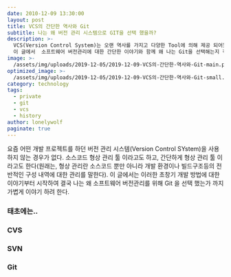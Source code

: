 ```yaml
---
date: 2010-12-09 13:30:00
layout: post
title: VCS의 간단한 역사와 Git
subtitle: 나는 왜 버전 관리 시스템으로 GIT을 선택 했을까?
description: >-
  VCS(Version Control System)는 오랜 역사를 가지고 다양한 Tool에 의해 제공 되어왔다.
  이 글에서  소프트웨어 버전관리에 대한 간단한 이야기와 함께 왜 나는 Git을 선택해는지 적어보려 한다.
image: >-
  /assets/img/uploads/2019-12-05/2019-12-09-VCS의-간단한-역사와-Git-main.png
optimized_image: >-
  /assets/img/uploads/2019-12-05/2019-12-09-VCS의-간단한-역사와-Git-small.png
category: technology
tags:
  - private
  - git
  - vcs
  - history
author: lonelywolf
paginate: true
---
```


요즘 어떤 개발 프로젝트를 하던 버전 관리 시스템(Version Control SYstem)을 사용하지 않는 경우가 없다. 소스코드 형상 관리 툴 이라고도 하고, 간단하게 형상 관리 툴 이라고도 한다(원래는, 형상 관리란 소스코드 뿐만 아니라 개발 환경이나 빌드구조등의 전반적인 구성 내역에 대한 관리를 말한다). 이 글에서는 이러한 초창기 개발 방법에 대한 이야기부터 시작하여 결국 나는 왜 소프트웨어 버전관리를 위해 Git 을 선택 했는가 까지 가볍게 이야기 하려 한다.

### 태초에는..

### CVS


### SVN


### Git

